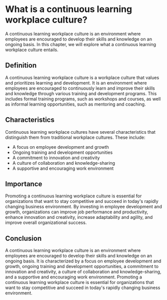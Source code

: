 # What is a continuous learning workplace culture?

A continuous learning workplace culture is an environment where employees are encouraged to develop their skills and knowledge on an ongoing basis. In this chapter, we will explore what a continuous learning workplace culture entails.

Definition
----------

A continuous learning workplace culture is a workplace culture that values and prioritizes learning and development. It is an environment where employees are encouraged to continuously learn and improve their skills and knowledge through various training and development programs. This includes formal training programs, such as workshops and courses, as well as informal learning opportunities, such as mentoring and coaching.

Characteristics
---------------

Continuous learning workplace cultures have several characteristics that distinguish them from traditional workplace cultures. These include:

* A focus on employee development and growth
* Ongoing training and development opportunities
* A commitment to innovation and creativity
* A culture of collaboration and knowledge-sharing
* A supportive and encouraging work environment

Importance
----------

Promoting a continuous learning workplace culture is essential for organizations that want to stay competitive and succeed in today's rapidly changing business environment. By investing in employee development and growth, organizations can improve job performance and productivity, enhance innovation and creativity, increase adaptability and agility, and improve overall organizational success.

Conclusion
----------

A continuous learning workplace culture is an environment where employees are encouraged to develop their skills and knowledge on an ongoing basis. It is characterized by a focus on employee development and growth, ongoing training and development opportunities, a commitment to innovation and creativity, a culture of collaboration and knowledge-sharing, and a supportive and encouraging work environment. Promoting a continuous learning workplace culture is essential for organizations that want to stay competitive and succeed in today's rapidly changing business environment.
